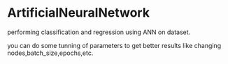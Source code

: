 # ArtificialNeuralNetwork
performing classification and regression using ANN on dataset.

you can do some tunning of parameters to get better results like changing nodes,batch_size,epochs,etc.
